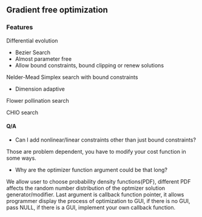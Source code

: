 ## Gradient free optimization
### Features

Differential evolution

- Bezier Search
- Almost parameter free
- Allow bound constraints, bound clipping or renew solutions

Nelder-Mead Simplex search with bound constraints

- Dimension adaptive

Flower pollination search

CHIO search

#### Q/A

- Can I add nonlinear/linear constraints other than just bound constraints?

Those are problem dependent, you have to modify your cost function in some ways.

- Why are the optimizer function argument could be that long?

We allow user to choose probability density functions(PDF), different PDF affects the random number distribution of the optmizer solution generator/modifier.
Last argument is callback function pointer, it allows programmer display the process of optimization to GUI, if there is no GUI, pass NULL, if there is a GUI, implement your own callback function.
